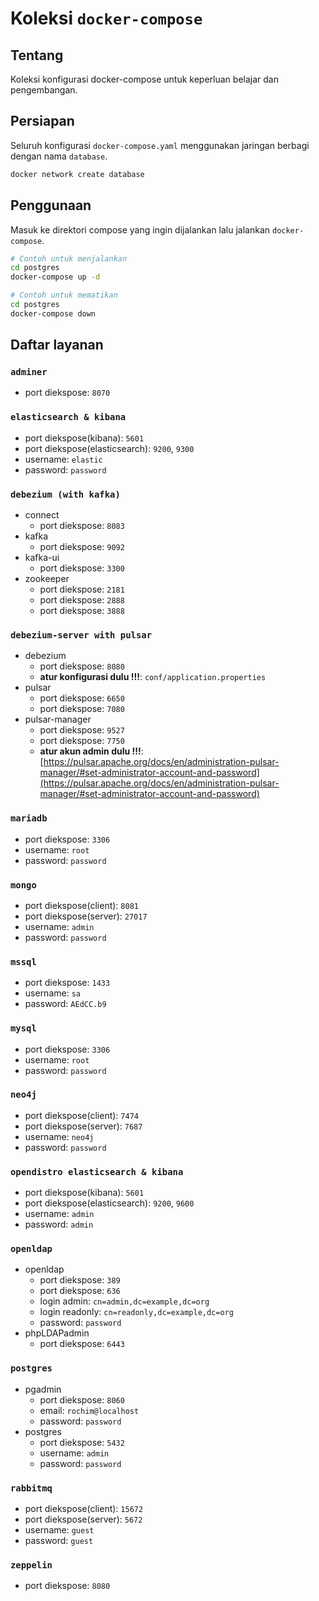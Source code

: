# Koleksi `docker-compose`

## Tentang
Koleksi konfigurasi docker-compose untuk keperluan belajar dan pengembangan.

## Persiapan
Seluruh konfigurasi `docker-compose.yaml` menggunakan jaringan berbagi dengan nama `database`.

```bash
docker network create database
```

## Penggunaan
Masuk ke direktori compose yang ingin dijalankan lalu jalankan `docker-compose`.

```bash
# Contoh untuk menjalankan
cd postgres
docker-compose up -d

# Contoh untuk mematikan
cd postgres
docker-compose down
```

## Daftar layanan

### `adminer`

* port diekspose: `8070`

### `elasticsearch & kibana`

* port diekspose(kibana): `5601`
* port diekspose(elasticsearch): `9200`, `9300`
* username: `elastic`
* password: `password`

### `debezium (with kafka)`

* connect
    * port diekspose: `8083`
* kafka
    * port diekspose: `9092`
* kafka-ui
    * port diekspose: `3300`
* zookeeper
    * port diekspose: `2181`
    * port diekspose: `2888`
    * port diekspose: `3888`

### `debezium-server with pulsar`

* debezium
    * port diekspose: `8080`
    * **atur konfigurasi dulu !!!**: `conf/application.properties`
* pulsar
    * port diekspose: `6650`
    * port diekspose: `7080`
* pulsar-manager
    * port diekspose: `9527`
    * port diekspose: `7750`
    * **atur akun admin dulu !!!**: [https://pulsar.apache.org/docs/en/administration-pulsar-manager/#set-administrator-account-and-password](https://pulsar.apache.org/docs/en/administration-pulsar-manager/#set-administrator-account-and-password)

### `mariadb`

* port diekspose: `3306`
* username: `root`
* password: `password`

### `mongo`

* port diekspose(client): `8081`
* port diekspose(server): `27017`
* username: `admin`
* password: `password`

### `mssql`

* port diekspose: `1433`
* username: `sa`
* password: `AEdCC.b9`

### `mysql`

* port diekspose: `3306`
* username: `root`
* password: `password`

### `neo4j`

* port diekspose(client): `7474`
* port diekspose(server): `7687`
* username: `neo4j`
* password: `password`

### `opendistro elasticsearch & kibana`

* port diekspose(kibana): `5601`
* port diekspose(elasticsearch): `9200`, `9600`
* username: `admin`
* password: `admin`

### `openldap`

* openldap
    * port diekspose: `389`
    * port diekspose: `636`
    * login admin: `cn=admin,dc=example,dc=org`
    * login readonly: `cn=readonly,dc=example,dc=org`
    * password: `password`
* phpLDAPadmin
    * port diekspose: `6443`


### `postgres`

* pgadmin
    * port diekspose: `8060`
    * email: `rochim@localhost`
    * password: `password`
* postgres
    * port diekspose: `5432`
    * username: `admin`
    * password: `password`

### `rabbitmq`

* port diekspose(client): `15672`
* port diekspose(server): `5672`
* username: `guest`
* password: `guest`

### `zeppelin`

* port diekspose: `8080`
